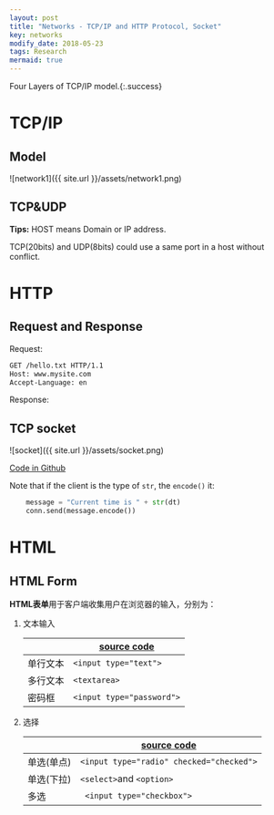 ```yaml
---
layout: post
title: "Networks - TCP/IP and HTTP Protocol, Socket"
key: networks
modify_date: 2018-05-23
tags: Research
mermaid: true
---
```




Four Layers of TCP/IP model.{:.success} 

<!--more-->

# TCP/IP

## Model

![network1]({{ site.url }}/assets/network1.png)

## TCP&UDP

**Tips:** HOST means Domain or IP address.

TCP(20bits) and UDP(8bits) could use a same port in a host without conflict.

# HTTP

## Request and Response

Request:

```html
GET /hello.txt HTTP/1.1
Host: www.mysite.com
Accept-Language: en
```

Response:

## TCP socket

![socket]({{ site.url }}/assets/socket.png)

[Code in Github](https://github.com/chenweigao/python_web/tree/master/socket)

Note that if the client is the type of `str`, the `encode()` it:

```python
    message = "Current time is " + str(dt)
    conn.send(message.encode())
```

# HTML

## HTML Form

**HTML表单**用于客户端收集用户在浏览器的输入，分别为：

1. 文本输入

   |          | [source code](https://github.com/chenweigao/python_web/blob/master/HTML/form.html) |
   | -------- | ------------------------------------------------------------ |
   | 单行文本 | ` <input type="text"> `                                      |
   | 多行文本 | `<textarea>`                                                 |
   | 密码框   | ` <input type="password"> `                                  |

2. 选择

    |            | [source code](https://github.com/chenweigao/python_web/blob/master/HTML/form.html) |
    | ---------- | ------------------------------------------------------------ |
    | 单选(单点) | ` <input type="radio" checked="checked"> `                   |
    | 单选(下拉) | `<select>`and `<option>`                                     |
    | 多选       | ` <input type="checkbox">`                                   |